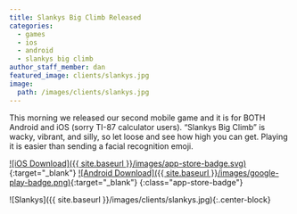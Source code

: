 ```yaml
---
title: Slankys Big Climb Released
categories:
  - games
  - ios
  - android
  - slankys big climb
author_staff_member: dan
featured_image: clients/slankys.jpg
image:
  path: /images/clients/slankys.jpg
---
```


<div class="row">
<div class="col-md-6">

This morning we released our second mobile game and it is for BOTH Android and iOS (sorry TI-87 calculator users). “Slankys Big Climb” is wacky, vibrant, and silly, so let loose and see how high you can get. Playing it is easier than sending a facial recognition emoji.

[![iOS Download]({{ site.baseurl }}/images/app-store-badge.svg)](https://itunes.apple.com/us/app/slankys-big-climb-endless-run/id1280790074?mt=8){:target="_blank"}
[![Android Download]({{ site.baseurl }}/images/google-play-badge.png)](https://play.google.com/store/apps/details?id=com.base11studios.infiniteclimb&hl=en){:target="_blank"}
{:class="app-store-badge"}

</div>
<div class="col-md-6">

![Slankys]({{ site.baseurl }}/images/clients/slankys.jpg){:.center-block}

</div>
</div>